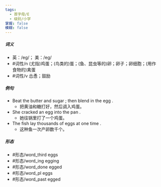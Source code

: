 ```yaml
---
tags:
  - 首字母/E
  - 级别/小学
掌握: false
模糊: false
---
```

##### 词义
- 英：/eɡ/； 美：/eɡ/
- #词性/n  (尤指)鸡蛋；(鸟类的)蛋；(鱼、昆虫等的)卵；卵子；卵细胞；(用作食物的)禽蛋
- #词性/v  怂恿；鼓励
##### 例句
- Beat the butter and sugar ; then blend in the egg .
	- 把黄油和糖打好，然后调入鸡蛋。
- She cracked an egg into the pan .
	- 她往锅里打了一个鸡蛋。
- The fish lay thousands of eggs at one time .
	- 这种鱼一次产卵数千个。
##### 形态
- #形态/word_third eggs
- #形态/word_ing egging
- #形态/word_done egged
- #形态/word_pl eggs
- #形态/word_past egged
